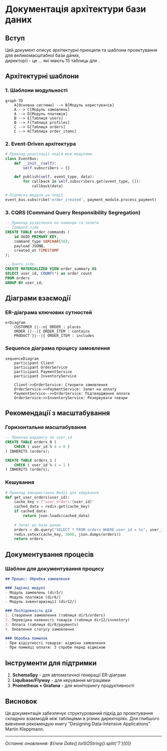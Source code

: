 # Документація архітектури бази даних

## Вступ
Цей документ описує архітектурні принципи та шаблони проектування для великомасштабної бази даних,  
 директорії - це ... які мають 15 таблиць для .

## Архітектурні шаблони

### 1. Шаблони модульності
```mermaid
graph TD
    A[Основна система] --> B[Модуль користувачів]
    A --> C[Модуль замовлень]
    A --> D[Модуль платежів]
    B --> E[Таблиця users]
    B --> F[Таблиця profiles]
    C --> G[Таблиця orders]
    C --> H[Таблиця order_items]
```

### 2. Event-Driven архітектура
```python
# Приклад реалізації подій між модулями
class EventBus:
    def __init__(self):
        self.subscribers = {}

    def publish(self, event_type, data):
        for callback in self.subscribers.get(event_type, []):
            callback(data)

# Підписка модуля на події
event_bus.subscribe('order_created', payment_module.process_payment)
```

### 3. CQRS (Command Query Responsibility Segregation)
```sql
-- Приклад розділення на команди та запити
-- Command side
CREATE TABLE order_commands (
    id UUID PRIMARY KEY,
    command_type VARCHAR(50),
    payload JSONB,
    created_at TIMESTAMP
);

-- Query side
CREATE MATERIALIZED VIEW order_summary AS
SELECT user_id, COUNT(*) as order_count 
FROM orders
GROUP BY user_id;
```

## Діаграми взаємодії

### ER-діаграма ключових сутностей
```mermaid
erDiagram
    CUSTOMER ||--o{ ORDER : places
    ORDER ||--|{ ORDER_ITEM : contains
    PRODUCT }|--|{ ORDER_ITEM : includes
```

### Sequence діаграма процесу замовлення
```mermaid
sequenceDiagram
    participant Client
    participant OrderService
    participant PaymentService
    participant InventoryService
    
    Client->>OrderService: Створити замовлення
    OrderService->>PaymentService: Запит на оплату
    PaymentService-->>OrderService: Підтвердження оплати
    OrderService->>InventoryService: Резервувати товари
```

## Рекомендації з масштабування

### Горизонтальне масштабування
```sql
-- Приклад шардингу по user_id
CREATE TABLE orders_0 (
    CHECK ( user_id % 4 = 0 )
) INHERITS (orders);

CREATE TABLE orders_1 (
    CHECK ( user_id % 4 = 1 )
) INHERITS (orders);
```

### Кешування
```python
# Приклад використання Redis для кешування
def get_user_orders(user_id):
    cache_key = f"user_orders:{user_id}"
    cached_data = redis.get(cache_key)
    if cached_data:
        return json.loads(cached_data)
    
    # Запит до бази даних
    orders = db.query("SELECT * FROM orders WHERE user_id = %s", user_id)
    redis.setex(cache_key, 3600, json.dumps(orders))
    return orders
```

## Документування процесів

### Шаблон для документування процесу
```markdown
## Процес: Обробка замовлення

### Задіяні модулі
- Модуль замовлень (dir5/)
- Модуль платежів (dir8/)
- Модуль інвентаризації (dir12/)

### Послідовність дій
1. Створення замовлення (таблиця dir5/orders)
2. Перевірка наявності товарів (таблиця dir12/inventory)
3. Оплата (таблиця dir8/payments)
4. Оновлення статусу замовлення

### Обробка помилок
- При відсутності товарів: відміна замовлення
- При помилці оплати: 3 спроби перед відміною
```

## Інструменти для підтримки
1. **SchemaSpy** - для автоматичної генерації ER-діаграм
2. **Liquibase/Flyway** - для керування міграціями
3. **Prometheus + Grafana** - для моніторингу продуктивності

## Висновок
Ця документація забезпечує структурований підхід до проектування складних взаємодій між таблицями в різних директоріях. Для глибшого вивчення рекомендую книгу "Designing Data-Intensive Applications" Martin Kleppmann.

---
*Останнє оновлення: ${new Date().toISOString().split('T')[0]}*